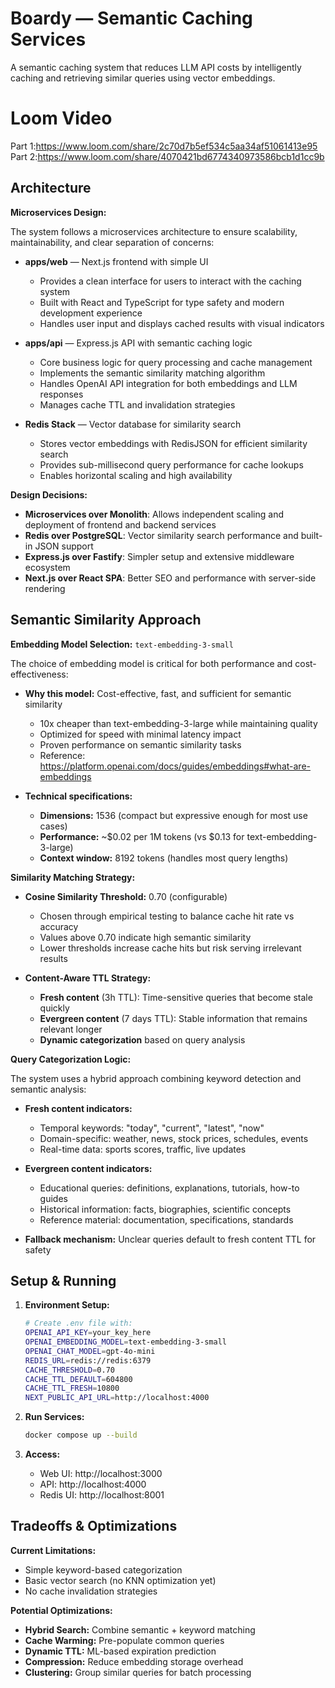 # Boardy — Semantic Caching Services

A semantic caching system that reduces LLM API costs by intelligently caching and retrieving similar queries using vector embeddings.

# Loom Video

Part 1:https://www.loom.com/share/2c70d7b5ef534c5aa34af51061413e95
Part 2:https://www.loom.com/share/4070421bd6774340973586bcb1d1cc9b

## Architecture

**Microservices Design:**

The system follows a microservices architecture to ensure scalability, maintainability, and clear separation of concerns:

- **apps/web** — Next.js frontend with simple UI

  - Provides a clean interface for users to interact with the caching system
  - Built with React and TypeScript for type safety and modern development experience
  - Handles user input and displays cached results with visual indicators

- **apps/api** — Express.js API with semantic caching logic

  - Core business logic for query processing and cache management
  - Implements the semantic similarity matching algorithm
  - Handles OpenAI API integration for both embeddings and LLM responses
  - Manages cache TTL and invalidation strategies

- **Redis Stack** — Vector database for similarity search
  - Stores vector embeddings with RedisJSON for efficient similarity search
  - Provides sub-millisecond query performance for cache lookups
  - Enables horizontal scaling and high availability

**Design Decisions:**

- **Microservices over Monolith**: Allows independent scaling and deployment of frontend and backend services
- **Redis over PostgreSQL**: Vector similarity search performance and built-in JSON support
- **Express.js over Fastify**: Simpler setup and extensive middleware ecosystem
- **Next.js over React SPA**: Better SEO and performance with server-side rendering

## Semantic Similarity Approach

**Embedding Model Selection:** `text-embedding-3-small`

The choice of embedding model is critical for both performance and cost-effectiveness:

- **Why this model:** Cost-effective, fast, and sufficient for semantic similarity

  - 10x cheaper than text-embedding-3-large while maintaining quality
  - Optimized for speed with minimal latency impact
  - Proven performance on semantic similarity tasks
  - Reference: https://platform.openai.com/docs/guides/embeddings#what-are-embeddings

- **Technical specifications:**
  - **Dimensions:** 1536 (compact but expressive enough for most use cases)
  - **Performance:** ~$0.02 per 1M tokens (vs $0.13 for text-embedding-3-large)
  - **Context window:** 8192 tokens (handles most query lengths)

**Similarity Matching Strategy:**

- **Cosine Similarity Threshold:** 0.70 (configurable)

  - Chosen through empirical testing to balance cache hit rate vs accuracy
  - Values above 0.70 indicate high semantic similarity
  - Lower thresholds increase cache hits but risk serving irrelevant results

- **Content-Aware TTL Strategy:**
  - **Fresh content** (3h TTL): Time-sensitive queries that become stale quickly
  - **Evergreen content** (7 days TTL): Stable information that remains relevant longer
  - **Dynamic categorization** based on query analysis

**Query Categorization Logic:**

The system uses a hybrid approach combining keyword detection and semantic analysis:

- **Fresh content indicators:**

  - Temporal keywords: "today", "current", "latest", "now"
  - Domain-specific: weather, news, stock prices, schedules, events
  - Real-time data: sports scores, traffic, live updates

- **Evergreen content indicators:**

  - Educational queries: definitions, explanations, tutorials, how-to guides
  - Historical information: facts, biographies, scientific concepts
  - Reference material: documentation, specifications, standards

- **Fallback mechanism:** Unclear queries default to fresh content TTL for safety

## Setup & Running

1. **Environment Setup:**

   ```bash
   # Create .env file with:
   OPENAI_API_KEY=your_key_here
   OPENAI_EMBEDDING_MODEL=text-embedding-3-small
   OPENAI_CHAT_MODEL=gpt-4o-mini
   REDIS_URL=redis://redis:6379
   CACHE_THRESHOLD=0.70
   CACHE_TTL_DEFAULT=604800
   CACHE_TTL_FRESH=10800
   NEXT_PUBLIC_API_URL=http://localhost:4000
   ```

2. **Run Services:**

   ```bash
   docker compose up --build
   ```

3. **Access:**
   - Web UI: http://localhost:3000
   - API: http://localhost:4000
   - Redis UI: http://localhost:8001

## Tradeoffs & Optimizations

**Current Limitations:**

- Simple keyword-based categorization
- Basic vector search (no KNN optimization yet)
- No cache invalidation strategies

**Potential Optimizations:**

- **Hybrid Search:** Combine semantic + keyword matching
- **Cache Warming:** Pre-populate common queries
- **Dynamic TTL:** ML-based expiration prediction
- **Compression:** Reduce embedding storage overhead
- **Clustering:** Group similar queries for batch processing
